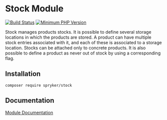 # Stock Module
[![Build Status](https://travis-ci.org/spryker/stock.svg)](https://travis-ci.org/spryker/stock)
[![Minimum PHP Version](https://img.shields.io/badge/php-%3E%3D%207.3-8892BF.svg)](https://php.net/)

Stock manages products stocks. It is possible to define several storage locations in which the products are stored. A product can have multiple stock entries associated with it, and each of these is associated to a storage location. Stocks can be attached only to concrete products. It is also possible to define a product as never out of stock by using a corresponding flag.

## Installation

```
composer require spryker/stock
```

## Documentation

[Module Documentation](https://academy.spryker.com/developing_with_spryker/module_guide/inventory/stock.html)

